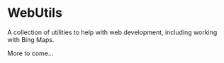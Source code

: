# WebUtils
A collection of utilities to help with web development, including working with Bing Maps.

More to come...
